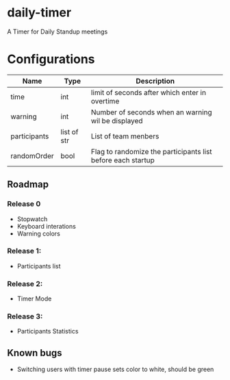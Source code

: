 # daily-timer
A Timer for Daily Standup meetings

# Configurations
| Name         | Type        | Description                                                 |
|--------------|-------------|-------------------------------------------------------------|
| time         | int         | limit of seconds after which enter in overtime              |
| warning      | int         | Number of seconds when an warning wil be displayed          |
| participants | list of str | List of team menbers                                        |
| randomOrder  | bool        | Flag to randomize the participants list before each startup |

## Roadmap
### Release 0
 - Stopwatch
 - Keyboard interations
 - Warning colors

### Release 1:
 - Participants list

### Release 2:
 - Timer Mode

### Release 3:
 - Participants Statistics

## Known bugs
 - Switching users with timer pause sets color to white, should be green 
